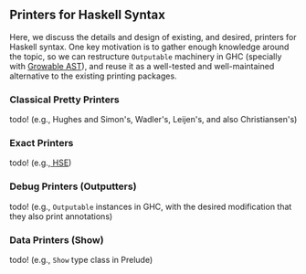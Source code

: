 ## Printers for Haskell Syntax


Here, we discuss the details and design of existing, and desired, printers for Haskell syntax.
One key motivation is to gather enough knowledge around the topic, so we can restructure `Outputable` machinery in GHC (specially with [ Growable AST](ImplementingTreesThatGrow)), and reuse it as a well-tested and well-maintained alternative to the existing printing packages.    

### Classical Pretty Printers


todo!
(e.g., Hughes and Simon's, Wadler's, Leijen's, and also Christiansen's) 

### Exact Printers


todo! (e.g.,[ HSE](https://hackage.haskell.org/package/haskell-src-exts))

### Debug Printers (Outputters)


todo! (e.g., `Outputable` instances in GHC, with the desired modification that they also print annotations)

### Data Printers (Show)


todo! (e.g., `Show` type class in Prelude)

